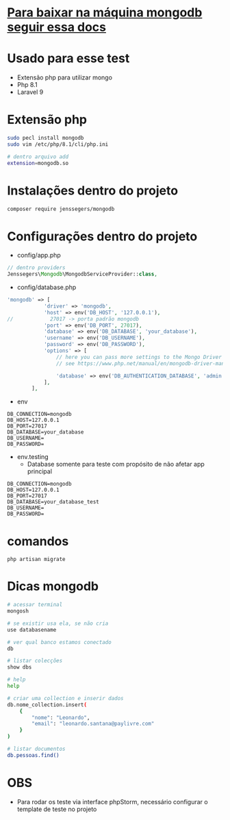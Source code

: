 # [Para baixar na máquina mongodb seguir essa docs](mongodb.com/docs/manual/tutorial/install-mongodb-on-ubuntu/) 

# Usado para esse test
- Extensão php para utilizar mongo
- Php 8.1
- Laravel 9

# Extensão php
```sh
sudo pecl install mongodb
sudo vim /etc/php/8.1/cli/php.ini

# dentro arquivo add
extension=mongodb.so
```

# Instalações dentro do projeto
```sh
composer require jenssegers/mongodb
```

# Configurações dentro do projeto
- config/app.php
```php
// dentro providers
Jenssegers\Mongodb\MongodbServiceProvider::class,
```

- config/database.php
```php
'mongodb' => [
            'driver' => 'mongodb',
            'host' => env('DB_HOST', '127.0.0.1'),
//            27017 -> porta padrão mongodb
            'port' => env('DB_PORT', 27017),
            'database' => env('DB_DATABASE', 'your_database'),
            'username' => env('DB_USERNAME'),
            'password' => env('DB_PASSWORD'),
            'options' => [
                // here you can pass more settings to the Mongo Driver Manager
                // see https://www.php.net/manual/en/mongodb-driver-manager.construct.php under "Uri Options" for a list of complete parameters that you can use

                'database' => env('DB_AUTHENTICATION_DATABASE', 'admin'), // required with Mongo 3+
            ],
        ],
```

- env
```dotenv 
DB_CONNECTION=mongodb
DB_HOST=127.0.0.1
DB_PORT=27017
DB_DATABASE=your_database
DB_USERNAME=
DB_PASSWORD=
```

- env.testing
  - Database somente para teste com propósito de não afetar app principal
```dotenv
DB_CONNECTION=mongodb
DB_HOST=127.0.0.1
DB_PORT=27017
DB_DATABASE=your_database_test
DB_USERNAME=
DB_PASSWORD=
```

# comandos
```shell
php artisan migrate
```

# Dicas mongodb
```sh
# acessar terminal
mongosh

# se existir usa ela, se não cria
use databasename

# ver qual banco estamos conectado
db

# listar colecções
show dbs

# help
help

# criar uma collection e inserir dados
db.nome_collection.insert(
    {
        "nome": "Leonardo",
        "email": "leonardo.santana@paylivre.com"
    }
)

# listar documentos
db.pessoas.find()
```


# OBS
- Para rodar os teste via interface phpStorm, necessário configurar o template de teste no projeto
